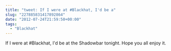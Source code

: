 ```yaml
---
title: "tweet: If I were at #Blackhat, I'd be a"
slug: "227885831417892864"
date: "2012-07-24T21:59:50+00:00"
tags:
  - "Blackhat"
---
```

If I were at #Blackhat, I'd be at the Shadowbar tonight.  Hope you all enjoy it.